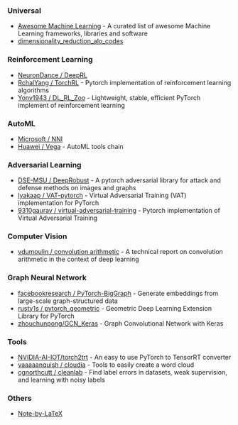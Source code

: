 ### Universal
- [Awesome Machine Learning](https://github.com/josephmisiti/awesome-machine-learning) - A curated list of awesome Machine Learning frameworks, libraries and software
- [dimensionality_reduction_alo_codes](https://github.com/heucoder/dimensionality_reduction_alo_codes)

### Reinforcement Learning
- [NeuronDance / DeepRL](https://github.com/NeuronDance/DeepRL)
- [RchalYang / TorchRL](https://github.com/RchalYang/torchrl) - Pytorch implementation of reinforcement learning algorithms
- [Yonv1943 / DL_RL_Zoo](https://github.com/Yonv1943/DL_RL_Zoo) - Lightweight, stable, efficient PyTorch implement of reinforcement learning

### AutoML
- [Microsoft / NNI](https://github.com/microsoft/nni)
- [Huawei / Vega](https://github.com/huawei-noah/vega) - AutoML tools chain

### Adversarial Learning
- [DSE-MSU / DeepRobust](https://github.com/DSE-MSU/DeepRobust) - A pytorch adversarial library for attack and defense methods on images and graphs
- [lyakaap / VAT-pytorch](https://github.com/lyakaap/VAT-pytorch) - Virtual Adversarial Training (VAT) implementation for PyTorch
- [9310gaurav / virtual-adversarial-training](https://github.com/9310gaurav/virtual-adversarial-training) - Pytorch implementation of Virtual Adversarial Training

### Computer Vision
- [vdumoulin / convolution arithmetic](https://github.com/vdumoulin/conv_arithmetic) - A technical report on convolution arithmetic in the context of deep learning

### Graph Neural Network
- [facebookresearch / PyTorch-BigGraph](https://github.com/facebookresearch/PyTorch-BigGraph) - Generate embeddings from large-scale graph-structured data
- [rusty1s / pytorch_geometric](https://github.com/rusty1s/pytorch_geometric) - Geometric Deep Learning Extension Library for PyTorch
- [zhouchunpong/GCN_Keras](https://github.com/zhouchunpong/GCN_Keras) - Graph Convolutional Network with Keras

### Tools
- [NVIDIA-AI-IOT/torch2trt](https://github.com/NVIDIA-AI-IOT/torch2trt) - An easy to use PyTorch to TensorRT converter
- [vaaaaanquish / cloudia](https://github.com/vaaaaanquish/cloudia) - Tools to easily create a word cloud
- [cgnorthcutt / cleanlab](https://github.com/cgnorthcutt/cleanlab) - Find label errors in datasets, weak supervision, and learning with noisy labels

### Others
- [Note-by-LaTeX](https://github.com/wklchris/Note-by-LaTeX)
